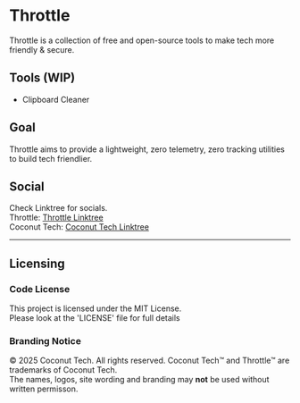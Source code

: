 # Throttle
Throttle is a collection of free and open-source tools to make tech more friendly & secure.

## Tools (WIP)
- Clipboard Cleaner

## Goal
Throttle aims to provide a lightweight, zero telemetry, zero tracking utilities to build tech friendlier.

## Social
Check Linktree for socials.
<br>
Throttle: <a href="https://github.com/realthrottle">Throttle Linktree</a>
<br>
Coconut Tech: <a href="https://github.com/realcoconutech">Coconut Tech Linktree</a>

---
## Licensing

### Code License
This project is licensed under the MIT License.
<br>
Please look at the 'LICENSE' file for full details

### Branding Notice 
© 2025 Coconut Tech. All rights reserved.
Coconut Tech™  and Throttle™ are trademarks of Coconut Tech.
<br>
The names, logos, site wording and branding may **not** be used without written permisson.

